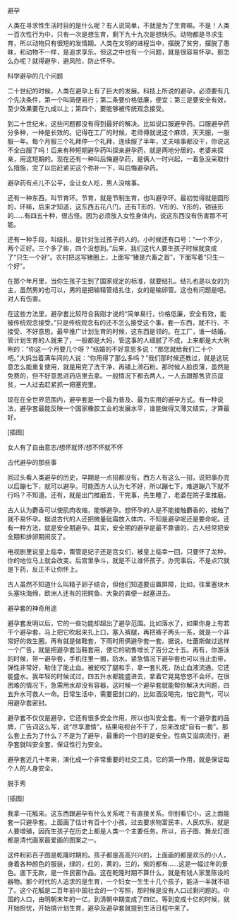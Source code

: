            

避孕

人类在寻求性生活时目的是什么呢？有人说简单，不就是为了生育嘛。不是！人类一百次性行为中，只有一次是想生育，剩下九十九次是想快乐。动物都是寻求生育，所以动物只有很短的发情期。人类在文明的进程当中，摆脱了贫穷，摆脱了愚昧，和动物不一样，是追求享乐。但这之中也有一个问题，就是很容易怀孕。那怎么办呢？就得避孕，避风险，防止怀孕。

科学避孕的几个问题

二十世纪的时候，人类在避孕上有了巨大的发展。科技上所说的避孕，必须要有几个先决条件，第一个叫简便易行；第二条要价格低廉，便宜；第三是要安全有效，至少效果要在九成以上；第四个，要能够被传统观念接受。

到二十世纪末，这些问题都没有得到最好的解决。比如说口服避孕药。口服避孕药分多种，一种是长效的。记得在工厂的时候，老师傅就说这个麻烦，天天服，一服服一年。每个月服三个礼拜停一个礼拜，连续服了半年，丈夫啥事都没干，你说这不全白服了吗！后来有种短期避孕药叫探亲避孕药，就是两地分居的，老婆来探亲，用这短期的。现在还有一种叫后悔避孕药，是俩人一时兴起，一着急没采取什么措施，完了以后赶紧买这个弥补一下，叫后悔避孕药。

避孕药有点儿不公平，全让女人吃，男人没啥事。

还有一种东西，叫节育环。节育，就是节制生育，也叫避孕环。最初觉得就是圆形的，环嘛，后来才知道，这东西五花八门，还有T形的、V形的、Y形的，锁链形的……有四五十种，很古怪。因为必须放入女性身体内，说这东西没有伤害那不可能。

还有一种手段，叫结扎，是针对生过孩子的人的。小时候还有口号：“一个不少，两个正好。三个多了些，四个没想到。”后来，我们这代人要生孩子时候就变成了“只生一个好”。农村把这写猪圈上，上面写“猪是六畜之首”，下面写着“只生一个好”。

在那个年月里，当你生孩子生到了国家规定的标准，就要结扎。结扎也是以女的为主，虽然男的也可以，男的是把输精管结扎住，女的是输卵管。这也有问题是吧，对人有伤害。

在这些方法里，避孕套比较符合我刚才说的“简单易行，价格低廉，安全有效，能被传统观念接受。”只是传统观念有的还不怎么接受这个事，套一东西，就不行、不接受、不好意思。最早推广计划生育的时候，这东西是领的。在工厂，谁一结婚，管计划生育的人就来了，一般都是大妈，管这事的人细腻了不成，上来都是大大咧咧的：“你这一个月要几个呀？”结婚的不好意思多说：“那您就给我们二十个吧。”大妈当着满车间的人说：“你用得了那么多吗？”我们那时候还教过，就是这玩意怎么能重复使用，就是用完了洗干净，再铺上滑石粉。那时候人脸皮薄，虽然是免费的，但不好意思进药店里去拿。一般情况下都去两人，一人去跟那售货员逗贫，一人过去赶紧抓一把塞兜里。

现在在全世界范围内，避孕套是一个最为普及、最为实用的避孕方式。有一种说法，避孕套最能反映一个国家橡胶工业的发展水平，谁能做得又薄又结实，才算最好。

[插图]

女人有了自由意志/想怀就怀/想不怀就不怀

古代避孕的那些事

回过头看人类避孕的历史，早期是一点招都没有。西方人有这么一招，说把事办完以后蹦七下，就可以避孕。可能西方人认为七不好，所以蹦七下，难道蹦八下就不行吗？不知道。还有，就是出门推磨去，干完事，先生睡了，老婆在院子里推磨。

古人认为麝香可以使肌肉收缩，能够避孕。想怀孕的人是不能接触麝香的，接触了就不易怀孕。据说古代的人还把微量砒霜放入体内，不知是避孕呢还是要命呢。还有一种方法，就是安全期避孕。其实，安全期的避孕是最不靠谱的，古人经常把安全期和排卵期闹反了。

电视剧里说皇上临幸，甭管是妃子还是宫女们，被皇上临幸一回，只要怀了龙种，你的地位马上就会改变。后宫里争斗，就是不让谁怀孩子，办完事后，不是点穴就是下药，反正不让你怀上。

古人虽然不知道什么叫精子卵子结合，但他们知道要设置屏障，比如，往里塞块木头塞块海绵，欧洲人还有的把鳄鱼、大象的粪便一起塞进去。

避孕套的神奇用途

避孕套发明以后，它的一些功能却超出了避孕范围。比如落水了，如果你身上有若干个避孕套，马上把它吹起来扎上口，塞入裤腿，再把裤子两头一系，就是一个非常好的救生圈。再有就是做鞋套，下雨时用俩避孕套一套。据说，杜蕾斯做过这样一个广告，就是把避孕套当鞋套用，使它的销售增长了百分之十五。再有，你游泳的时候，带一避孕套，手机往里一搁，防水。紧急情况下避孕套也可以当止血带，弹性非常好，勒住了能止血。被蛇咬了腿和手，拿一套扎死，防止血液流通。它还能盛水。我年轻的时候试过，四五升水都能盛进去，拿着它晃晃悠悠不会坏。在很困难的情况下，急需用水却没有容器，这时候一个避孕套就能帮你解决大问题，四五升水可救人一命。日常生活中，需要密封口的，比如酒没喝完，怕它跑气，可以用避孕套密封。

避孕套不仅仅是避孕，它还有很多安全作用，所以也叫安全套。有一个避孕套的品牌，广告词这么写，说“尽享激情”，结果电视台不干了，后来改成“自有一套”。那么套上去为了什么？不是为了避孕，最重的一个目的是安全。性病艾滋病流行，避孕套就叫安全套，保证性行为安全。

避孕套近几十年来，演化成一个非常重要的社交工具，它的第一作用，就是保证每个人的人身安全。

脱手秀

[插图]

我拿一花觚来。这东西跟避孕有什么关系呢？有直接关系。你别看它小，这上面能套一只避孕套。上面画了估计有百十个小孩。过去要求物富民丰，人民欢乐，就是人要增殖，因而生孩子在历史上都是人类一个主要任务。所以，百子图、舞龙灯图都是清代画家最爱画的图案之一。

这件粉彩百子图是乾隆时期的。孩子都是高高兴兴的，上面画的都是欢乐的小人，身着各种颜色的服装，绿的，红的，黄的，兰的，紫的都有……这是一幅过年的景色。底下无款，是一件民窑作品。这在乾隆时期不算什么，就是有钱人家里陈设的器物。那个时代的人追求的是生育，一个妇女一生生十几个孩子，能活一半就不错了。这个花觚是二百年前中国社会的一个写照，那时候是没有人口过剩问题的。中国的人口，由明朝末年的一亿，到清朝中期变成了四亿。等到变成十亿的时候，就开始担忧，开始搞计划生育，避孕及避孕套就提到生活日程中来了。